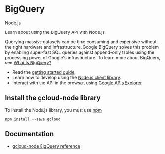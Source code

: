 # BigQuery
Node.js

Learn about using the BigQuery API with Node.js

Querying massive datasets can be time consuming and expensive without the right hardware and infrastructure. Google BigQuery solves this problem by enabling super-fast SQL queries against append-only tables using the processing power of Google&#39;s infrastructure. To learn more about BigQuery, see [What is BigQuery?](https://cloud.google.com/bigquery/what-is-bigquery)

* Read the [getting started guide](https://cloud.google.com/bigquery/sign-up).
* Learn how to develop using the [Node.js client library](https://github.com/GoogleCloudPlatform/gcloud-node).
* Interact with the API in the browser, using [Google APIs Explorer](https://developers.google.com/apis-explorer/#p/bigquery/v2/)

## Install the gcloud-node library
To install the Node.js library, you must use [npm](https://www.npmjs.com/)

```
npm install --save gcloud
```

## Documentation
* [gcloud-node BigQuery reference](https://googlecloudplatform.github.io/gcloud-node/#/docs/)